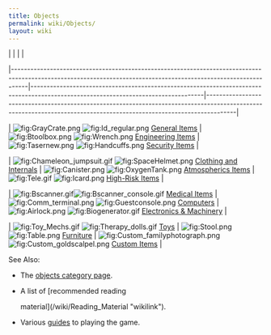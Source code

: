 ```yaml
---
title: Objects
permalink: wiki/Objects/
layout: wiki
---
```


|                                                                                                                                                                 |                                                                                                                                   |                                                                                                                                                                     |
|-----------------------------------------------------------------------------------------------------------------------------------------------------------------|-----------------------------------------------------------------------------------------------------------------------------------|---------------------------------------------------------------------------------------------------------------------------------------------------------------------|
| ![](/wiki/GrayCrate.png "fig:GrayCrate.png") ![](Id_regular.png "fig:Id_regular.png") [General Items](General_Items "wikilink")                                       | ![](Btoolbox.png "fig:Btoolbox.png") ![](Wrench.png "fig:Wrench.png") [Engineering Items](Engineering_Items "wikilink")           | ![](Tasernew.png "fig:Tasernew.png") ![](Handcuffs.png "fig:Handcuffs.png") [Security Items](Security_Items "wikilink")                                             |
| ![](/wiki/Chameleon_jumpsuit.gif "fig:Chameleon_jumpsuit.gif") ![](SpaceHelmet.png "fig:SpaceHelmet.png") [Clothing and Internals](Clothing_and_Internals "wikilink") | ![](Canister.png "fig:Canister.png") ![](OxygenTank.png "fig:OxygenTank.png") [Atmospherics Items](Atmospherics_Items "wikilink") | ![](Tele.gif "fig:Tele.gif") ![](Icard.png "fig:Icard.png") [High-Risk Items](High-Risk_Items "wikilink")                                                           |
| ![](/wiki/Bscanner.gif "fig:Bscanner.gif")![](Bscanner_console.gif "fig:Bscanner_console.gif") [Medical Items](Medical_Items "wikilink")                              | ![](Comm_terminal.png "fig:Comm_terminal.png") ![](Guestconsole.png "fig:Guestconsole.png") [Computers](Computers "wikilink")     | ![](Airlock.png "fig:Airlock.png") ![](Biogenerator.gif "fig:Biogenerator.gif") [Electronics & Machinery](Electronics "wikilink")                                   |
| ![](/wiki/Toy_Mechs.gif "fig:Toy_Mechs.gif") ![](Therapy_dolls.gif "fig:Therapy_dolls.gif") [Toys](Toys "wikilink")                                                   | ![](Stool.png "fig:Stool.png") ![](Table.png "fig:Table.png") [Furniture](Furniture "wikilink")                                   | ![](Custom_familyphotograph.png "fig:Custom_familyphotograph.png") ![](Custom_goldscalpel.png "fig:Custom_goldscalpel.png") [Custom Items](Custom_Items "wikilink") |

See Also:

-   The [objects category page](/wiki/Category%3AObjects "wikilink").
-   A list of [recommended reading
    material](/wiki/Reading_Material "wikilink").
-   Various [guides](/wiki/Guides "wikilink") to playing the game.
